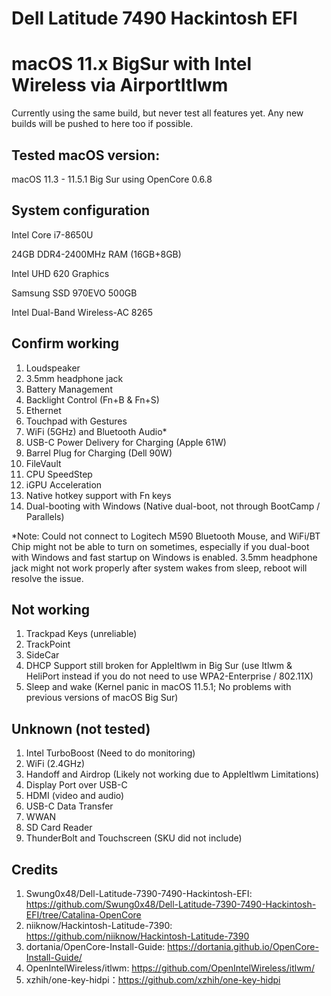 # Dell Latitude 7490 Hackintosh EFI 
# macOS 11.x BigSur with Intel Wireless via AirportItlwm

Currently using the same build, but never test all features yet.
Any new builds will be pushed to here too if possible.

## Tested macOS version:
macOS 11.3 - 11.5.1 Big Sur using OpenCore 0.6.8

## System configuration

Intel Core i7-8650U

24GB DDR4-2400MHz RAM (16GB+8GB)

Intel UHD 620 Graphics

Samsung SSD 970EVO 500GB

Intel Dual-Band Wireless-AC 8265

## Confirm working
1) Loudspeaker
2) 3.5mm headphone jack 
4) Battery Management
5) Backlight Control (Fn+B & Fn+S)
6) Ethernet
7) Touchpad with Gestures
8) WiFi (5GHz) and Bluetooth Audio*
9) USB-C Power Delivery for Charging (Apple 61W)
10) Barrel Plug for Charging (Dell 90W)
11) FileVault
12) CPU SpeedStep
13) iGPU Acceleration
14) Native hotkey support with Fn keys
15) Dual-booting with Windows (Native dual-boot, not through BootCamp / Parallels)

*Note: Could not connect to Logitech M590 Bluetooth Mouse, and WiFi/BT Chip might not be able to turn on sometimes, especially if you dual-boot with Windows and fast startup on Windows is enabled. 3.5mm headphone jack might not work properly after system wakes from sleep, reboot will resolve the issue.

## Not working
1) Trackpad Keys (unreliable)
2) TrackPoint
3) SideCar
4) DHCP Support still broken for AppleItlwm in Big Sur (use Itlwm & HeliPort instead if you do not need to use WPA2-Enterprise / 802.11X)
5) Sleep and wake (Kernel panic in macOS 11.5.1; No problems with previous versions of macOS Big Sur)

## Unknown (not tested)
1) Intel TurboBoost (Need to do monitoring)
2) WiFi (2.4GHz)
3) Handoff and Airdrop (Likely not working due to AppleItlwm Limitations)
4) Display Port over USB-C
5) HDMI (video and audio)
6) USB-C Data Transfer
7) WWAN
8) SD Card Reader
9) ThunderBolt and Touchscreen (SKU did not include)

## Credits
1) Swung0x48/Dell-Latitude-7390-7490-Hackintosh-EFI: https://github.com/Swung0x48/Dell-Latitude-7390-7490-Hackintosh-EFI/tree/Catalina-OpenCore
2) niiknow/Hackintosh-Latitude-7390: https://github.com/niiknow/Hackintosh-Latitude-7390
3) dortania/OpenCore-Install-Guide: https://dortania.github.io/OpenCore-Install-Guide/
4) OpenIntelWireless/itlwm: https://github.com/OpenIntelWireless/itlwm/
5) xzhih/one-key-hidpi：https://github.com/xzhih/one-key-hidpi
